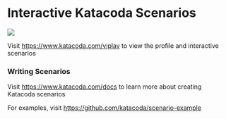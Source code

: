 # Interactive Katacoda Scenarios

[![](http://shields.katacoda.com/katacoda/viplav/count.svg)](https://www.katacoda.com/viplav "Get your profile on Katacoda.com")

Visit https://www.katacoda.com/viplav to view the profile and interactive scenarios

### Writing Scenarios
Visit https://www.katacoda.com/docs to learn more about creating Katacoda scenarios

For examples, visit https://github.com/katacoda/scenario-example
